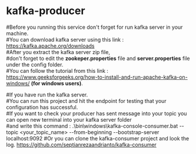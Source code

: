 # kafka-producer

#Before you running this service don't forget for run kafka server in your machine.\
#You can download kafka server using this link : https://kafka.apache.org/downloads \
#After you extract the kafka server zip file, \
#don't forget to edit the **zookeper.properties** file and **server.properties** file under the config folder. \
#You can follow the tutorial from this link : https://www.geeksforgeeks.org/how-to-install-and-run-apache-kafka-on-windows/ **(for windows users)**.

#If you have run the kafka server. \
#You can run this project and hit the endpoint for testing that your configuration has successful. \
#If you want to check your producer has sent message into your topic you can open new terminal into your kafka server folder \
#and write this command : .\bin\windows\kafka-console-consumer.bat --topic <your_topic_name> --from-beginning --bootstrap-server localhost:9092
#Or you can clone the kafka-consumer project and look the log. https://github.com/septianrezaandrianto/kafka-consumer
